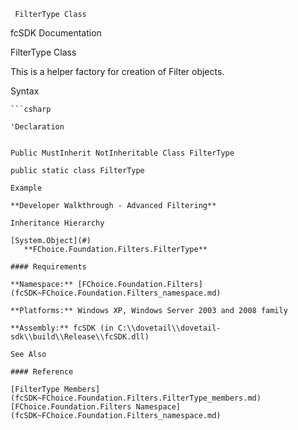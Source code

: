 ﻿     FilterType Class                                                   

fcSDK Documentation

FilterType Class

This is a helper factory for creation of Filter objects.

Syntax

```vbnet
```csharp

'Declaration
 

Public MustInherit NotInheritable Class FilterType 

public static class FilterType 

Example

**Developer Walkthrough - Advanced Filtering**

Inheritance Hierarchy

[System.Object](#)  
   **FChoice.Foundation.Filters.FilterType**  

#### Requirements

**Namespace:** [FChoice.Foundation.Filters](fcSDK~FChoice.Foundation.Filters_namespace.md)

**Platforms:** Windows XP, Windows Server 2003 and 2008 family

**Assembly:** fcSDK (in C:\\dovetail\\dovetail-sdk\\build\\Release\\fcSDK.dll)

See Also

#### Reference

[FilterType Members](fcSDK~FChoice.Foundation.Filters.FilterType_members.md)  
[FChoice.Foundation.Filters Namespace](fcSDK~FChoice.Foundation.Filters_namespace.md)